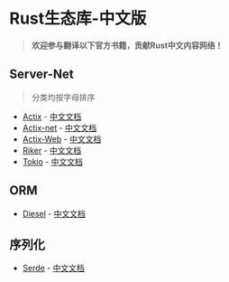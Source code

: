 # Rust生态库-中文版

> **欢迎参与翻译以下官方书籍，贡献Rust中文内容网络！**

## Server-Net

> 分类均按字母排序

- [Actix](https://github.com/actix) - [中文文档](https://rustlang-cn.org/crates/actix/)
- [Actix-net](https://github.com/actix/actix-net) - [中文文档](https://rustlang-cn.org/crates/actix-net/)
- [Actix-Web](https://github.com/actix/actix-web/) - [中文文档](https://rustlang-cn.org/crates/actix-web/)
- [Riker](https://github.com/riker-rs/riker) - [中文文档](https://rustlang-cn.org/crates/riker/)
- [Tokio](https://github.com/tokio-rs/tokio) - [中文文档](https://rustlang-cn.org/crates/tokio/)

## ORM

- [Diesel](https://github.com/diesel-rs/diesel) - [中文文档](https://rustlang-cn.org/crates/diesel/)

## 序列化

- [Serde](https://github.com/serde-rs/serde) - [中文文档](https://rustlang-cn.org/crates/serde/)